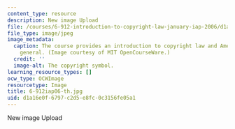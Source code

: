 ```yaml
---
content_type: resource
description: New image Upload
file: /courses/6-912-introduction-to-copyright-law-january-iap-2006/d1a16e0f6797c2d5e8fc0c3156fe05a1_6-912iap06-th.jpg
file_type: image/jpeg
image_metadata:
  caption: The course provides an introduction to copyright law and American law in
    general. (Image courtesy of MIT OpenCourseWare.)
  credit: ''
  image-alt: The copyright symbol.
learning_resource_types: []
ocw_type: OCWImage
resourcetype: Image
title: 6-912iap06-th.jpg
uid: d1a16e0f-6797-c2d5-e8fc-0c3156fe05a1
---
```

New image Upload

